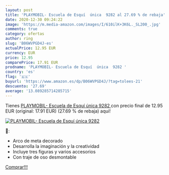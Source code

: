 ```yaml
---
layout: post
title: 'PLAYMOBIL- Escuela de Esquí  única  9282 al 27.69 % de rebaja'
date: 2020-12-30 09:24:22
image: 'https://m.media-amazon.com/images/I/610ilK+3K6L._SL200_.jpg'
comments: true
category: ofertas
author: ring
slug: 'B06WVPGD4J-es'
actualPrice: 12.95 EUR
currency: EUR
price: 12.95
comparePrice: 17.91 EUR
prodname: 'PLAYMOBIL- Escuela de Esquí  única  9282 '
country: 'es'
flag: '🇪🇸'
buyurl: 'https://www.amazon.es/dp/B06WVPGD4J/?tag=tolees-21'
descuento: '27.69'
average: '13.089285714285715'
---
```


Tienes [PLAYMOBIL- Escuela de Esquí  única  9282 ](https://www.amazon.es/dp/B06WVPGD4J/?tag=tolees-21) con precio final de  12.95 EUR (original: 17.91 EUR) (27.69 %  de rebaja) aqui!

[![PLAYMOBIL- Escuela de Esquí  única  9282](https://m.media-amazon.com/images/I/610ilK+3K6L._SL200_.jpg)](https://www.amazon.es/dp/B06WVPGD4J/?tag=tolees-21)

🔎:

- Arco de meta decorado
- Desarrolla la imaginación y la creatividad
- Incluye tres figuras y varios accesorios
- Con traje de oso desmontable

[Comprar!!!](https://www.amazon.es/dp/B06WVPGD4J/?tag=tolees-21)

